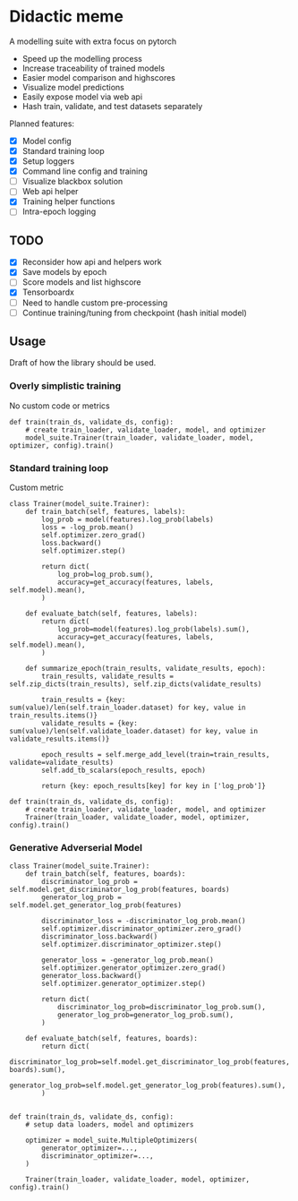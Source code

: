 # Didactic meme
A modelling suite with extra focus on pytorch

* Speed up the modelling process
* Increase traceability of trained models
* Easier model comparison and highscores
* Visualize model predictions
* Easily expose model via web api
* Hash train, validate, and test datasets separately


Planned features:
- [x] Model config
- [x] Standard training loop
- [x] Setup loggers
- [x] Command line config and training
- [ ] Visualize blackbox solution
- [ ] Web api helper
- [x] Training helper functions
- [ ] Intra-epoch logging

## TODO

- [x] Reconsider how api and helpers work
- [x] Save models by epoch
- [ ] Score models and list highscore
- [x] Tensorboardx
- [ ] Need to handle custom pre-processing
- [ ] Continue training/tuning from checkpoint (hash initial model)

## Usage
Draft of how the library should be used.

### Overly simplistic training
No custom code or metrics

    def train(train_ds, validate_ds, config):
        # create train_loader, validate_loader, model, and optimizer
        model_suite.Trainer(train_loader, validate_loader, model, optimizer, config).train()

### Standard training loop
Custom metric

    class Trainer(model_suite.Trainer):
        def train_batch(self, features, labels):
            log_prob = model(features).log_prob(labels)
            loss = -log_prob.mean()
            self.optimizer.zero_grad()
            loss.backward()
            self.optimizer.step()

            return dict(
                log_prob=log_prob.sum(),
                accuracy=get_accuracy(features, labels, self.model).mean(),
            )

        def evaluate_batch(self, features, labels):
            return dict(
                log_prob=model(features).log_prob(labels).sum(),
                accuracy=get_accuracy(features, labels, self.model).mean(),
            )

        def summarize_epoch(train_results, validate_results, epoch):
            train_results, validate_results = self.zip_dicts(train_results), self.zip_dicts(validate_results)

            train_results = {key: sum(value)/len(self.train_loader.dataset) for key, value in train_results.items()}
            validate_results = {key: sum(value)/len(self.validate_loader.dataset) for key, value in validate_results.items()}

            epoch_results = self.merge_add_level(train=train_results, validate=validate_results)
            self.add_tb_scalars(epoch_results, epoch)

            return {key: epoch_results[key] for key in ['log_prob']}

    def train(train_ds, validate_ds, config):
        # create train_loader, validate_loader, model, and optimizer
        Trainer(train_loader, validate_loader, model, optimizer, config).train()


### Generative Adverserial Model

    class Trainer(model_suite.Trainer):
        def train_batch(self, features, boards):
            discriminator_log_prob = self.model.get_discriminator_log_prob(features, boards)
            generator_log_prob = self.model.get_generator_log_prob(features)

            discriminator_loss = -discriminator_log_prob.mean()
            self.optimizer.discriminator_optimizer.zero_grad()
            discriminator_loss.backward()
            self.optimizer.discriminator_optimizer.step()

            generator_loss = -generator_log_prob.mean()
            self.optimizer.generator_optimizer.zero_grad()
            generator_loss.backward()
            self.optimizer.generator_optimizer.step()

            return dict(
                discriminator_log_prob=discriminator_log_prob.sum(),
                generator_log_prob=generator_log_prob.sum(),
            )

        def evaluate_batch(self, features, boards):
            return dict(
                discriminator_log_prob=self.model.get_discriminator_log_prob(features, boards).sum(),
                generator_log_prob=self.model.get_generator_log_prob(features).sum(),
            )


    def train(train_ds, validate_ds, config):
        # setup data loaders, model and optimizers

        optimizer = model_suite.MultipleOptimizers(
            generator_optimizer=...,
            discriminator_optimizer=...,
        )

        Trainer(train_loader, validate_loader, model, optimizer, config).train()
